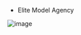 - Elite Model Agency

![image](https://github.com/user-attachments/assets/f137731f-badd-4fab-b827-076860eab542)
